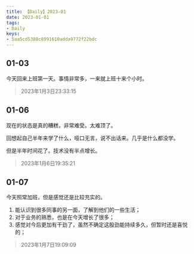 ```yaml
---
title: 【Daily】2023-01
date: 2023-01-01
tags:
- Daily
keys:
- 5aa5cd5388c8991610adda9772f22bdc
---
```


## 01-03

今天回来上班第一天。事情非常多，一来就上班十来个小时。

> 2023年1月3日23:33:15

## 01-06

现在的状态是真的糟糕，非常难受。太难顶了。

回想起自己半年来学了什么，哑口无言，说不出话来。几乎是什么都没学。

但是半年时间花了。技术没有半点增长。

> 2023年1月6日19:35:21

## 01-07

今天照常加班，但是感觉还是比较充实的。

1. 能认识到很多同事的另一面，了解到他们的一些生活；
2. 对于业务的熟悉，也是在今天增长了很多；
3. 感觉对今后更加有干劲了，虽然不确定这股劲能持续多久，但暂时还是喜悦的；

> 2023年1月7日19:09:09
